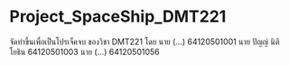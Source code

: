 # Project_SpaceShip_DMT221
จัดทำขึ้นเพื่อเป็นโปรเจ็คจบ ของวิชา DMT221
โดย
นาย (...) 64120501001
นาย ปัญญ์ นิติโยธิน 64120501003
นาย (...) 64120501056
